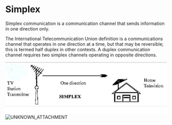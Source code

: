 # Simplex


Simplex communication is a communication channel that sends information
in one direction only.

The International Telecommunication Union definition is a communications
channel that operates in one direction at a time, but that may be
reversible; this is termed half duplex in other contexts. A duplex
communication channel requires two simplex channels operating in
opposite directions.

![](./images/15008972.png?width=480)\
![](https://markbac.github.io/Glossary/plugins/servlet/confluence/placeholder/unknown-attachment "UNKNOWN_ATTACHMENT")

